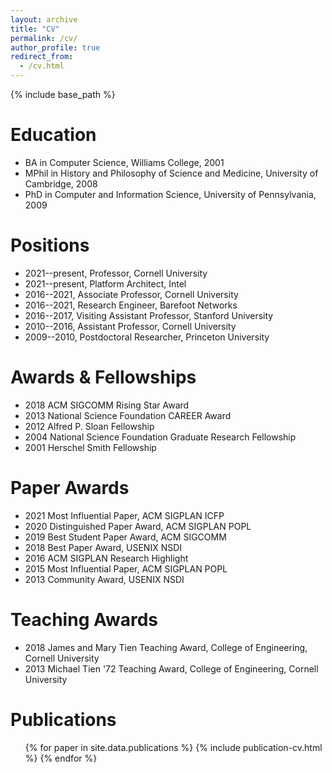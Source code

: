 ```yaml
---
layout: archive
title: "CV"
permalink: /cv/
author_profile: true
redirect_from:
  - /cv.html
---
```


{% include base_path %}

Education
======
* BA in Computer Science, Williams College, 2001
* MPhil in History and Philosophy of Science and Medicine, University of Cambridge, 2008
* PhD in Computer and Information Science, University of Pennsylvania, 2009

Positions
======
* 2021--present, Professor, Cornell University
* 2021--present, Platform Architect, Intel
* 2016--2021, Associate Professor, Cornell University
* 2016--2021, Research Engineer, Barefoot Networks
* 2016--2017, Visiting Assistant Professor, Stanford University
* 2010--2016, Assistant Professor, Cornell University
* 2009--2010, Postdoctoral Researcher, Princeton University
  
Awards &amp; Fellowships
======
* 2018 ACM SIGCOMM Rising Star Award
* 2013 National Science Foundation CAREER Award
* 2012 Alfred P. Sloan Fellowship
* 2004 National Science Foundation Graduate Research Fellowship
* 2001 Herschel Smith Fellowship

Paper Awards
=======
* 2021 Most Influential Paper, ACM SIGPLAN ICFP
* 2020 Distinguished Paper Award, ACM SIGPLAN POPL 
* 2019 Best Student Paper Award, ACM SIGCOMM
* 2018 Best Paper Award, USENIX NSDI
* 2016 ACM SIGPLAN Research Highlight
* 2015 Most Influential Paper, ACM SIGPLAN POPL
* 2013 Community Award, USENIX NSDI

Teaching Awards
=======
* 2018 James and Mary Tien Teaching Award, College of Engineering, Cornell University
* 2013 Michael Tien '72 Teaching Award, College of Engineering, Cornell University

Publications
======
<ul>
{% for paper in site.data.publications %}
{% include publication-cv.html %}
{% endfor %}
</ul>
 
